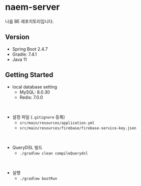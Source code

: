 # naem-server
나음 BE 레포지토리입니다.

## Version
- Spring Boot 2.4.7
- Gradle: 7.4.1
- Java 11

## Getting Started
- local database setting
    - MySQL: 8.0.30
    - Redis: 7.0.0

<br/>

- 설정 파일 (`.gitignore` 등록)
    - `src/main/resources/application.yml`
    - `src/main/resources/firebase/firebase-service-key.json`

<br/>

- QueryDSL 빌드
    - `./gradlew clean compileQuerydsl`

<br/>

- 실행
    - `./gradlew bootRun`
